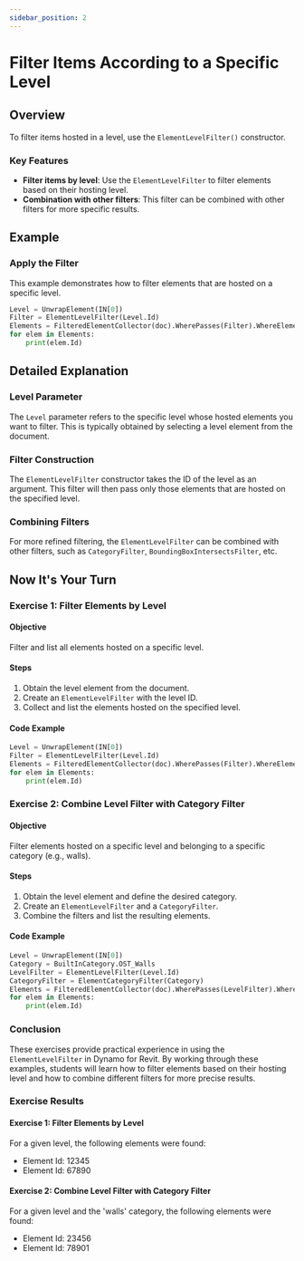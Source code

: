 ```yaml
---
sidebar_position: 2
---
```



# Filter Items According to a Specific Level

## Overview
To filter items hosted in a level, use the `ElementLevelFilter()` constructor.

### Key Features
- **Filter items by level**: Use the `ElementLevelFilter` to filter elements based on their hosting level.
- **Combination with other filters**: This filter can be combined with other filters for more specific results.

## Example

### Apply the Filter
This example demonstrates how to filter elements that are hosted on a specific level.
```python
Level = UnwrapElement(IN[0])
Filter = ElementLevelFilter(Level.Id)
Elements = FilteredElementCollector(doc).WherePasses(Filter).WhereElementIsNotElementType().ToElements()
for elem in Elements:
    print(elem.Id)
```

## Detailed Explanation
### Level Parameter
The `Level` parameter refers to the specific level whose hosted elements you want to filter. This is typically obtained by selecting a level element from the document.

### Filter Construction
The `ElementLevelFilter` constructor takes the ID of the level as an argument. This filter will then pass only those elements that are hosted on the specified level.

### Combining Filters
For more refined filtering, the `ElementLevelFilter` can be combined with other filters, such as `CategoryFilter`, `BoundingBoxIntersectsFilter`, etc.

## Now It's Your Turn

### Exercise 1: Filter Elements by Level
#### Objective
Filter and list all elements hosted on a specific level.
#### Steps
1. Obtain the level element from the document.
2. Create an `ElementLevelFilter` with the level ID.
3. Collect and list the elements hosted on the specified level.

#### Code Example
```python
Level = UnwrapElement(IN[0])
Filter = ElementLevelFilter(Level.Id)
Elements = FilteredElementCollector(doc).WherePasses(Filter).WhereElementIsNotElementType().ToElements()
for elem in Elements:
    print(elem.Id)
```

### Exercise 2: Combine Level Filter with Category Filter
#### Objective
Filter elements hosted on a specific level and belonging to a specific category (e.g., walls).
#### Steps
1. Obtain the level element and define the desired category.
2. Create an `ElementLevelFilter` and a `CategoryFilter`.
3. Combine the filters and list the resulting elements.

#### Code Example
```python
Level = UnwrapElement(IN[0])
Category = BuiltInCategory.OST_Walls
LevelFilter = ElementLevelFilter(Level.Id)
CategoryFilter = ElementCategoryFilter(Category)
Elements = FilteredElementCollector(doc).WherePasses(LevelFilter).WherePasses(CategoryFilter).WhereElementIsNotElementType().ToElements()
for elem in Elements:
    print(elem.Id)
```

### Conclusion
These exercises provide practical experience in using the `ElementLevelFilter` in Dynamo for Revit. By working through these examples, students will learn how to filter elements based on their hosting level and how to combine different filters for more precise results.

### Exercise Results

#### Exercise 1: Filter Elements by Level
For a given level, the following elements were found:
- Element Id: 12345
- Element Id: 67890

#### Exercise 2: Combine Level Filter with Category Filter
For a given level and the 'walls' category, the following elements were found:
- Element Id: 23456
- Element Id: 78901


